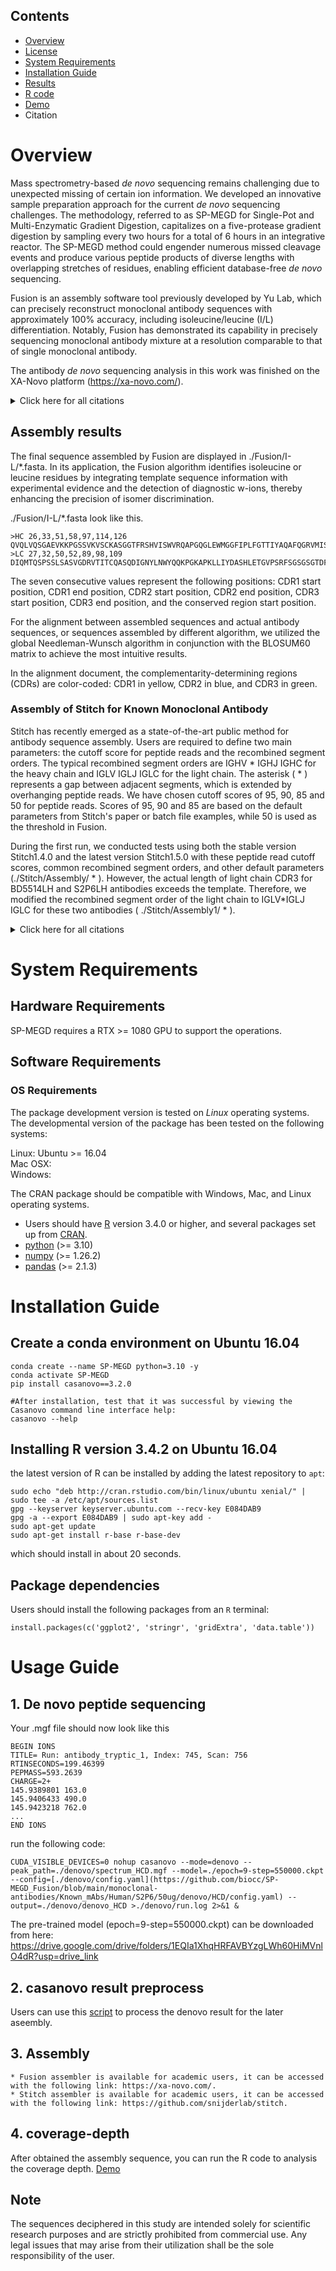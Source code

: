 ## Contents


- [Overview](#overview)
- [License](https://github.com/biocc/SP-MEGD_Fusion/blob/main/LICENSE)
- [System Requirements](#system-requirements)
- [Installation Guide](#installation-guide)
- [Results](https://github.com/biocc/SP-MEGD_Fusion)
- [R code](https://github.com/biocc/SP-MEGD_Fusion)
- [Demo](monoclonal-antibodies/Known_mAbs/Human/S2P6/50ug/)
- Citation

# Overview

Mass spectrometry-based *de novo* sequencing remains challenging due to unexpected missing of certain ion information. We developed an innovative sample preparation approach for the current *de novo* sequencing challenges. The methodology, referred to as SP-MEGD for Single-Pot and Multi-Enzymatic Gradient Digestion, capitalizes on a five-protease gradient digestion by sampling every two hours for a total of 6 hours in an integrative reactor. The SP-MEGD method could engender numerous missed cleavage events and produce various peptide products of diverse lengths with overlapping stretches of residues, enabling efficient database-free *de novo* sequencing.

Fusion is an assembly software tool previously developed by Yu Lab, which can precisely reconstruct monoclonal antibody sequences with approximately 100% accuracy, including isoleucine/leucine (I/L) differentiation. Notably, Fusion has demonstrated its capability in precisely sequencing monoclonal antibody mixture at a resolution comparable to that of single monoclonal antibody. 

The antibody *de novo* sequencing analysis in this work was finished on the XA-Novo platform (https://xa-novo.com/).


<details><summary>Click here for all citations </summary>

  * SP-MEGD:
    * Xiong Y, Xiao J, Jiang W, et al. Simplified and Rapid Workflow Enhances Throughput of *De Novo* Sequencing of COVID-19 Neutralizing Antibodies[J]. bioRxiv, 2024: 2024.08. 09.607349.

  * Fusion:
    * Jiang W, Xiong Y, Xiao J, et al. Comprehensive assembly of monoclonal and mixed antibody sequences[J]. bioRxiv, 2024: 2024.08. 09.607415.

</details>

## Assembly results

The final sequence assembled by Fusion are displayed in ./Fusion/I-L/*.fasta. In its application, the Fusion algorithm identifies isoleucine or leucine residues by integrating template sequence information with experimental evidence and the detection of diagnostic w-ions, thereby enhancing the precision of isomer discrimination.

./Fusion/I-L/*.fasta look like this.
```
>HC 26,33,51,58,97,114,126
QVQLVQSGAEVKKPGSSVKVSCKASGGTFRSHVISWVRQAPGQGLEWMGGFIPLFGTTIYAQAFQGRVMISADESTSTAYMELSSLRSEDTAVYFCARLFPNGDPNSPEDGFDIWGQGTLVTVSAASTKGPSVFPLAPSSKSTSGGTAALGCLVKDYFPEPVTVSWNSGALTSGVHTFPAVLQSSGLYSLSSVVTVPSSSLGTQTYICNVNHKPSNTKVDKKVEPKSCDKTHTCPPCPAPELLGGPSVFLFPPKPKDTLMISRTPEVTCVVVDVSHEDPEVKFNWYV
>LC 27,32,50,52,89,98,109
DIQMTQSPSSLSASVGDRVTITCQASQDIGNYLNWYQQKPGKAPKLLIYDASHLETGVPSRFSGSGSGTDFTFTISSLQPEDIATYYCQRYDDLPSYTFGQGTKVEIKRTVAAPSVFIFPPSDEQLKSGTASVVCLLNNFYPREAKVQWKVDNALQSGNSQESVTEQDSKDSTYSLSSTLTLSKADYEKH
```
The seven consecutive values represent the following positions: CDR1 start position, CDR1 end position, CDR2 start position, CDR2 end position, CDR3 start position, CDR3 end position, and the conserved region start position.

For the alignment between assembled sequences and actual antibody sequences, or sequences assembled by different algorithm, we utilized the global Needleman-Wunsch algorithm in conjunction with the BLOSUM60 matrix to achieve the most intuitive results. 

In the alignment document, the complementarity-determining regions (CDRs) are color-coded: CDR1 in yellow, CDR2 in blue, and CDR3 in green.

### Assembly of Stitch for Known Monoclonal Antibody

Stitch has recently emerged as a state-of-the-art public method for antibody sequence assembly. Users are required to define two main parameters: the cutoff score for peptide reads and the recombined segment orders. The typical recombined segment orders are IGHV * IGHJ IGHC for the heavy chain and IGLV IGLJ IGLC for the light chain. The asterisk ( * ) represents a gap between adjacent segments, which is extended by overhanging peptide reads. We have chosen cutoff scores of 95, 90, 85 and 50 for peptide reads. Scores of 95, 90 and 85 are based on the default parameters from Stitch's paper or batch file examples, while 50 is used as the threshold in Fusion. 

During the first run, we conducted tests using both the stable version Stitch1.4.0 and the latest version Stitch1.5.0 with these peptide read cutoff scores, common recombined segment orders, and other default parameters (./Stitch/Assembly/ * ). However, the actual length of light chain CDR3 for BD5514LH and S2P6LH antibodies exceeds the template. Therefore, we modified the recombined segment order of the light chain to IGLV*IGLJ IGLC for these two antibodies ( ./Stitch/Assembly1/ * ).

<details><summary>Click here for all citations</summary>  
* Likic, V. (2008). The Needleman-Wunsch algorithm for sequence alignment. Lecture at the 7th Melbourne Bioinformatics Course, Bi021 Molecular Science and Biotechnology Institute, University of Melbourne, pp. 1–46.  
<br>  
* Schulte, D., Snijder, J. (2024). A handle on mass coincidence errors in de novo sequencing of antibodies by bottom-up proteomics. *Journal of Proteome Research*.

</details>


# System Requirements

## Hardware Requirements

SP-MEGD requires a RTX >= 1080 GPU to support the operations.

## Software Requirements

### OS Requirements

The package development version is tested on *Linux* operating systems. The developmental version of the package has been tested on the following systems:

Linux: Ubuntu >= 16.04  
Mac OSX:  
Windows:  

The CRAN package should be compatible with Windows, Mac, and Linux operating systems.

* Users should have [R](https://www.r-project.org/) version 3.4.0 or higher, and several packages set up from  [CRAN](https://cran.r-project.org/mirrors.html).
* [python](https://www.python.org/) (>= 3.10)
* [numpy](https://numpy.org/)  (>= 1.26.2)
* [pandas](https://pandas.pydata.org/) (>= 2.1.3)

# Installation Guide

## Create a conda environment on Ubuntu 16.04
```
conda create --name SP-MEGD python=3.10 -y
conda activate SP-MEGD
pip install casanovo==3.2.0

#After installation, test that it was successful by viewing the Casanovo command line interface help:
casanovo --help
```

## Installing R version 3.4.2 on Ubuntu 16.04

the latest version of R can be installed by adding the latest repository to `apt`:

```
sudo echo "deb http://cran.rstudio.com/bin/linux/ubuntu xenial/" | sudo tee -a /etc/apt/sources.list
gpg --keyserver keyserver.ubuntu.com --recv-key E084DAB9
gpg -a --export E084DAB9 | sudo apt-key add -
sudo apt-get update
sudo apt-get install r-base r-base-dev
```

which should install in about 20 seconds.

## Package dependencies

Users should install the following packages from an `R` terminal:

```
install.packages(c('ggplot2', 'stringr', 'gridExtra', 'data.table'))
```

# Usage Guide

## 1. De novo peptide sequencing

Your .mgf file should now look like this
```
BEGIN IONS
TITLE= Run: antibody_tryptic_1, Index: 745, Scan: 756
RTINSECONDS=199.46399
PEPMASS=593.2639
CHARGE=2+
145.9389801 163.0
145.9406433 490.0
145.9423218 762.0
...
END IONS
```
run the following code:
```
CUDA_VISIBLE_DEVICES=0 nohup casanovo --mode=denovo --peak_path=./denovo/spectrum_HCD.mgf --model=./epoch=9-step=550000.ckpt --config=[./denovo/config.yaml](https://github.com/biocc/SP-MEGD_Fusion/blob/main/monoclonal-antibodies/Known_mAbs/Human/S2P6/50ug/denovo/HCD/config.yaml) --output=./denovo/denovo_HCD >./denovo/run.log 2>&1 &
```
The pre-trained model (epoch=9-step=550000.ckpt) can be downloaded from here:
https://drive.google.com/drive/folders/1EQIa1XhqHRFAVBYzgLWh60HiMVnlO4dR?usp=drive_link

## 2. casanovo result preprocess

Users can use this [script](https://github.com/biocc/SP-MEGD_Fusion/blob/main/monoclonal-antibodies/Known_mAbs/Human/S2P6/50ug/denovo/HCD/Casanovo_process.ipynb) to process the denovo result for the later aseembly.

## 3. Assembly
```
* Fusion assembler is available for academic users, it can be accessed with the following link: https://xa-novo.com/.
* Stitch assembler is available for academic users, it can be accessed with the following link: https://github.com/snijderlab/stitch.
```
  
## 4. coverage-depth

After obtained the assembly sequence, you can run the R code to analysis the coverage depth. [Demo](https://github.com/biocc/SP-MEGD_Fusion/blob/main/monoclonal-antibodies/Known_mAbs/Human/S2P6/50ug/Fusion/casanovo/50-cleaned/code.txt)

## Note

The sequences deciphered in this study are intended solely for scientific research purposes and are strictly prohibited from commercial use. Any legal issues that may arise from their utilization shall be the sole responsibility of the user.
